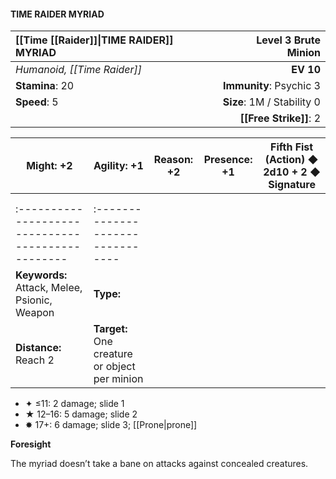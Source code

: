 #### TIME RAIDER MYRIAD

| [[Time [[Raider]]\|TIME RAIDER]] MYRIAD      |   **Level 3 Brute Minion** |
| :---------------------- | -------------------------: |
| *Humanoid, [[Time Raider]]* |                  **EV 10** |
| **Stamina**: 20         |    **Immunity**: Psychic 3 |
| **Speed**: 5            | **Size**: 1M / Stability 0 |
|                         |         **[[Free Strike]]**: 2 |

| **Might**: +2                                     | **Agility**: +1                               | **Reason**: +2 | **Presence**: +1 | **Fifth Fist (Action)** ◆ 2d10 + 2 ◆ Signature |
| ------------------------------------------------- | --------------------------------------------- | -------------- | ---------------- | ---------------------------------------------- |
|                                                   |                                               |                |                  |                                                |
|                                                   |                                               |                |                  |                                                |
| :------------------------------------------------ | :--------------------------------             |                |                  |                                                |
| **Keywords:** Attack, Melee, Psionic, Weapon      | **Type:**                                     |                |                  |                                                |
| **Distance:** Reach 2                             | **Target:** One creature or object per minion |                |                  |                                                |

- ✦ ≤11: 2 damage; slide 1
- ★ 12–16: 5 damage; slide 2
- ✸ 17+: 6 damage; slide 3; [[Prone|prone]]

**Foresight**

The myriad doesn’t take a bane on attacks against concealed creatures.
